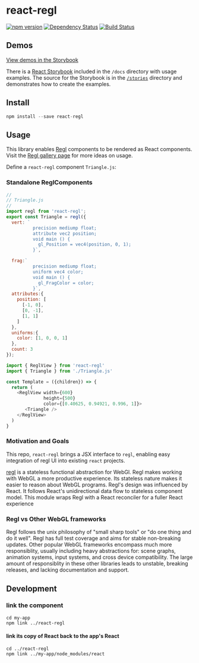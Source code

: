 # react-regl

[![npm version](https://badge.fury.io/js/react-regl.svg)](https://badge.fury.io/js/react-regl)
[![Dependency Status](https://david-dm.org/kevzettler/react-regl.svg)](https://david-dm.org/kevzettler/react-regl)
[![Build Status](https://travis-ci.org/kevzettler/react-regl.svg?branch=master)](https://travis-ci.org/kevzettler/react-regl)

## Demos
[View demos in the Storybook](https://kevzettler.com/react-regl)

There is a [React Storybook](https://storybook.js.org/) included in the `/docs` directory with usage examples. The source for the Storybook is in the [`/stories`](./stories) directory and demonstrates how to create the examples.

## Install

```javascript
npm install --save react-regl
```

## Usage
This library enables [Regl](http://regl.party/) components to be rendered as React components. Visit the [Regl gallery page](http://regl.party/examples) for more ideas on usage.

Define a `react-regl` component `Triangle.js`:

### Standalone ReglComponents
```javascript
//
// Triangle.js
//
import regl from 'react-regl';
export const Triangle = regl({
  vert: `
          precision mediump float;
          attribute vec2 position;
          void main () {
            gl_Position = vec4(position, 0, 1);
          }`,

  frag:`
          precision mediump float;
          uniform vec4 color;
          void main () {
            gl_FragColor = color;
          }`,
  attributes:{
    position: [
      [-1, 0],
      [0, -1],
      [1, 1]
    ]
  },
  uniforms:{
    color: [1, 0, 0, 1]
  },
  count: 3
});
```

```javascript
import { ReglView } from 'react-regl'
import { Triangle } from './Triangle.js'

const Template = ({children}) => {
  return (
    <ReglView width={600}
              height={500}
              color={[0.40625, 0.94921, 0.996, 1]}>
       <Triangle />
    </ReglView>
  )
}
```

### Motivation and Goals
This repo, `react-regl` brings a JSX interface to `regl`, enabling easy integration of regl UI into existing `react` projects.

[regl](http://regl.party/) is a stateless functional abstraction for WebGl. Regl makes working with WebGL a more productive experience. Its stateless nature makes it easier to reason about WebGL programs. Regl's design was influenced by React. It follows React's unidirectional data flow to stateless component model. This module wraps Regl with a React reconciler for a fuller React experience

### Regl vs Other WebGL frameworks
Regl follows the unix philosophy of "small sharp tools" or "do one thing and do it well". Regl has full test coverage and aims for stable non-breaking updates. Other popular WebGL frameworks encompass much more responsiblity, usually including heavy abstractions for: scene graphs, animation systems, input systems, and cross device compatibility. The large amount of responsiblity in these other libraries leads to unstable, breaking releases, and lacking documentation and support.

## Development

### link the component
```
cd my-app
npm link ../react-regl
```

#### link its copy of React back to the app's React
```
cd ../react-regl
npm link ../my-app/node_modules/react
```
